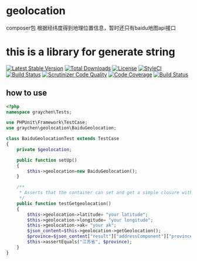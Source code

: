 # geolocation
composer包
根据经纬度得到地理位置信息，暂时还只有baidu地图api接口
# this is a library for generate string
[![Latest Stable Version](https://poser.pugx.org/graychen/geolocation/version)](https://packagist.org/packages/graychen/geolocation)
[![Total Downloads](https://poser.pugx.org/graychen/geolocation/downloads)](https://packagist.org/packages/graychen/geolocation)
[![License](https://poser.pugx.org/graychen/geolocation/license)](https://packagist.org/packages/graychen/geolocation)
[![StyleCI](https://styleci.io/repos/92368125/shield?branch=master)](https://styleci.io/repos/92368125)
[![Build Status](https://travis-ci.org/Graychen/yii2-post.svg?branch=master)](https://travis-ci.org/Graychen/yii2-post)
[![Scrutinizer Code Quality](https://scrutinizer-ci.com/g/Graychen/geolocation/badges/quality-score.png?b=master)](https://scrutinizer-ci.com/g/Graychen/geolocation/?branch=master)
[![Code Coverage](https://scrutinizer-ci.com/g/Graychen/geolocation/badges/coverage.png?b=master)](https://scrutinizer-ci.com/g/Graychen/geolocation/?branch=master)
[![Build Status](https://scrutinizer-ci.com/g/Graychen/geolocation/badges/build.png?b=master)](https://scrutinizer-ci.com/g/Graychen/geolocation/build-status/master)



## how to use
``` php
<?php
namespace graychen\Tests;

use PHPUnit\Framework\TestCase;
use graychen\geolocation\BaiduGeolocation;

class BaiduGeolocationTest extends TestCase
{
    private $geolocation;

    public function setUp()
    {
        $this->geolocation=new BaiduGeolocation();
    }

    /**
     * Asserts that the container can set and get a simple closure with args.
     */
    public function testGetgeolocation()
    {
        $this->geolocation->latitude= "your latitude";
        $this->geolocation->longitude= "your longitude";
        $this->geolocation->ak= "your ak";
        $json_content=$this->geolocation->getGeolocation();
        $province=$json_content["result"]["addressComponent"]["province"];
        $this->assertEquals("江苏省", $province);
    }
}

```




